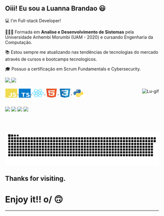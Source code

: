 ## Oiii! Eu sou a Luanna Brandao 😃

:computer: I'm Full-stack Developer!

👩🏻‍🎓 Formada em **Analise e Desenvolvimento de Sistemas** pela Universidade Anhembi Morumbi (UAM - 2020) e cursando Engenharia da Computação.

📚 Estou sempre me atualizando nas tendências de tecnologias do mercado através de cursos e bootcamps tecnologicos.

🎓 Possuo a certificação em Scrum Fundamentals e Cybersecurity.


 <div>
  <a href="https://github.com/Luannabrandao">
  <img height="180em" src="https://github-readme-stats.vercel.app/api?username=Luannabrandao&show_icons=true&theme=dracula&include_all_commits=true&count_private=true"/>
  <img height="180em" src="https://github-readme-stats.vercel.app/api/top-langs/?username=Luannabrandao&layout=compact&langs_count=7&theme=dracula"/>
</div>
<div style="display: inline_block"><br>
  <img align="center" alt="Lu-Js" height="30" width="40" src="https://raw.githubusercontent.com/devicons/devicon/master/icons/javascript/javascript-plain.svg">
  <img align="center" alt="Lu-Ts" height="30" width="40" src="https://raw.githubusercontent.com/devicons/devicon/master/icons/typescript/typescript-plain.svg">
  <img align="center" alt="Lu-React" height="30" width="40" src="https://raw.githubusercontent.com/devicons/devicon/master/icons/react/react-original.svg">
  <img align="center" alt="Lu-HTML" height="30" width="40" src="https://raw.githubusercontent.com/devicons/devicon/master/icons/html5/html5-original.svg">
  <img align="center" alt="Lu-CSS" height="30" width="40" src="https://raw.githubusercontent.com/devicons/devicon/master/icons/css3/css3-original.svg">
  <img align="center" alt="Lu-Python" height="30" width="40" src="https://raw.githubusercontent.com/devicons/devicon/master/icons/python/python-original.svg">
  <img height="140" widht="140"  align="right" alt="Lu-gif" src="https://i.picasion.com/pic91/07a5d079855b45c03f55cdb84fc8f816.gif">
</div>
  
  ##
 
<div> 
  <a href="https://instagram.com/lurotelli" target="_blank"><img src="https://img.shields.io/badge/-Instagram-%23E4405F?style=for-the-badge&logo=instagram&logoColor=white" target="_blank"></a>
 <a href="https://discord.com/channels/689887036110274618/746096237689962546" target="_blank"><img src="https://img.shields.io/badge/Discord-7289DA?style=for-the-badge&logo=discord&logoColor=white" target="_blank"></a> 
  <a href = "mailto:luannav.s.santos@gmail.com"><img src="https://img.shields.io/badge/-Gmail-%23333?style=for-the-badge&logo=gmail&logoColor=white" target="_blank"></a>
  <a href="https://www.linkedin.com/in/luanna-verônica-silva-brandão-65432a153/" target="_blank"><img src="https://img.shields.io/badge/-LinkedIn-%230077B5?style=for-the-badge&logo=linkedin&logoColor=white" target="_blank"></a> 
 
 ![Snake animation](https://github.com/Luannabrandao/Luannabrandao/blob/output/github-contribution-grid-snake.svg)


## Thanks for visiting.

# Enjoy it!! o/ 🙃

----------------------------------------------------------------------------------
